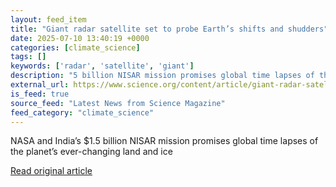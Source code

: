 ```yaml
---
layout: feed_item
title: "Giant radar satellite set to probe Earth’s shifts and shudders"
date: 2025-07-10 13:40:19 +0000
categories: [climate_science]
tags: []
keywords: ['radar', 'satellite', 'giant']
description: "5 billion NISAR mission promises global time lapses of the planet’s ever-changing land and ice"
external_url: https://www.science.org/content/article/giant-radar-satellite-set-probe-earth-s-shifts-and-shudders
is_feed: true
source_feed: "Latest News from Science Magazine"
feed_category: "climate_science"
---
```


NASA and India’s $1.5 billion NISAR mission promises global time lapses of the planet’s ever-changing land and ice

[Read original article](https://www.science.org/content/article/giant-radar-satellite-set-probe-earth-s-shifts-and-shudders)
